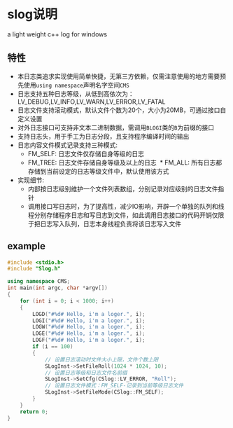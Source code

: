 # slog说明

a light weight c++ log for windows

## 特性

* 本日志类追求实现使用简单快捷，无第三方依赖，仅需注意使用的地方需要预先使用`using namespace`声明名字空间`CMS`
* 日志支持五种日志等级，从低到高依次为：LV_DEBUG,LV_INFO,LV_WARN,LV_ERROR,LV_FATAL
* 日志文件支持滚动模式，默认文件个数为20个，大小为20MB，可通过接口自定义设置
* 对外日志接口可支持非文本二进制数据，需调用`BLOGI`类的`B`为前缀的接口
* 支持日志头，用于手工为日志分段，且支持程序编译时间的输出
* 日志内容文件模式记录支持三种模式:
  * FM_SELF: 日志文件仅存储自身等级的日志
  * FM_TREE: 日志文件存储自身等级及以上的日志
  * FM_ALL: 所有日志都存储到当前设定的日志等级文件中，默认使用该方式
* 实现细节:
  * 内部按日志级别维护一个文件列表数组，分别记录对应级别的日志文件指针
  * 调用接口写日志时，为了提高性，减少IO影响，开辟一个单独的队列和线程分别存储程序日志和写日志到文件，如此调用日志接口的代码开销仅限于把日志写入队列，日志本身线程负责将该日志写入文件

## example

```cpp
#include <stdio.h>
#include "Slog.h"

using namespace CMS;
int main(int argc, char *argv[])
{
    for (int i = 0; i < 1000; i++)
    {
        LOGD("#%d# Hello, i'm a loger.", i);
        LOGI("#%d# Hello, i'm a loger.", i);
        LOGW("#%d# Hello, i'm a loger.", i);
        LOGE("#%d# Hello, i'm a loger.", i);
        LOGF("#%d# Hello, i'm a loger.", i);
        if (i == 100)
        {
            // 设置日志滚动时文件大小上限，文件个数上限
            SLogInst->SetFileRoll(1024 * 1024, 10);
            // 设置日志等级和日志文件名前缀
            SLogInst->SetCfg(CSlog::LV_ERROR, "Roll");
            // 设置日志文件模式：FM_SELF-记录到当前等级日志文件
            SLogInst->SetFileMode(CSlog::FM_SELF);
        }
    }
    return 0;
}

```
